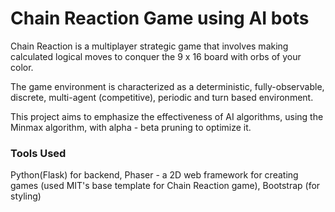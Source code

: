 # Chain Reaction Game using AI bots
Chain Reaction is a multiplayer strategic game that involves making calculated logical moves to conquer the 9 x 16 board with orbs of your color.

The game environment is characterized as a deterministic, fully-observable, discrete, multi-agent (competitive), periodic and turn based environment.

This project aims to emphasize the effectiveness of AI algorithms, using the Minmax algorithm, with alpha - beta pruning to optimize it. 

### Tools Used
Python(Flask) for backend, Phaser - a 2D web framework for creating games (used MIT's base template for Chain Reaction game), Bootstrap (for styling)

